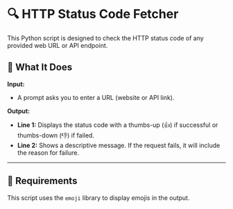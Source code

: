 # 🔍 HTTP Status Code Fetcher

This Python script is designed to check the HTTP status code of any provided web URL or API endpoint.

## 🎯 What It Does

**Input:**

- A prompt asks you to enter a URL (website or API link).

**Output:**

- **Line 1:** Displays the status code with a thumbs-up (👍) if successful or thumbs-down (👎) if failed.
- **Line 2:** Shows a descriptive message. If the request fails, it will include the reason for failure.

---

## 🧰 Requirements

This script uses the `emoji` library to display emojis in the output.

